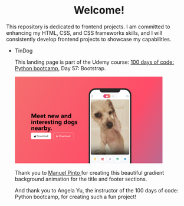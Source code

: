 <!DOCTYPE html>
<html lang="en">

<head>
  <meta charset="UTF-8">
  <meta name="viewport" content="width=device-width, initial-scale=1.0">
</head>
<body>
<h1 style="text-align:center">Welcome!</h1>
<p>This repository is dedicated to frontend projects. I am committed to enhancing my HTML, CSS, and CSS frameworks skills, and I will consistently develop frontend projects to showcase my capabilities.</p>
<ul>
<li>TinDog</li>
<p>This landing page is part of the Udemy course: <a href="https://www.udemy.com/course/100-days-of-code/">100 days of code: Python bootcamp</a>, Day 57: Bootstrap.</p>
<div style="margin-top: 10px">
<img src="./TinDog/images/tindog-screenshot.png" width="400">
<p>Thank you to <a href="https://codepen.io/P1N2O/pen/pyBNzX">Manuel Pinto </a>for creating this beautiful gradient background animation for the title and footer sections.</p>
<p>And thank you to Angela Yu, the instructor of the 100 days of code: Python bootcamp, for creating such a fun project!</p>
</div>
</ul>
</body>
</html>